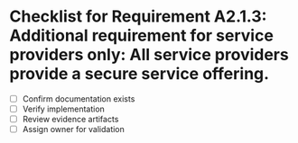 # Checklist for Requirement A2.1.3: Additional requirement for service providers only: All service providers provide a secure service offering.

- [ ] Confirm documentation exists
- [ ] Verify implementation
- [ ] Review evidence artifacts
- [ ] Assign owner for validation
